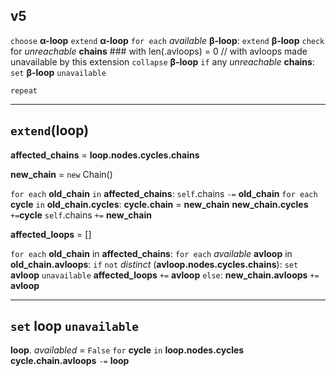 ## v5

`choose` **α-loop**
`extend` **α-loop**
`for each` _available_ **β-loop**:
	`extend` **β-loop**
	`check` for _unreachable_ **chains** ###  with len(.avloops) = 0 // with avloops made unavailable by this extension
	`collapse` **β-loop**
	`if` any _unreachable_ **chains**:  
		`set` **β-loop** `unavailable`
		
`repeat`

__________________________________________________________________________


## `extend`(**loop**)

**affected_chains** = **loop.nodes.cycles.chains**

**new_chain** = `new` Chain()

`for each` **old_chain** `in` **affected_chains**:
	`self`.chains `-=` **old_chain**
	`for each` **cycle** `in` **old_chain.cycles**:
		**cycle.chain** = **new_chain**
		**new_chain.cycles** `+=`**cycle**
`self`.chains `+=` **new_chain**

**affected_loops** = []

`for each` **old_chain** in **affected_chains**:
	`for each` _available_ **avloop** in **old_chain.avloops**:
		`if` `not` _distinct_ (**avloop.nodes.cycles.chains**):
			`set` **avloop** `unavailable`
			**affected_loops** `+=` **avloop**
		`else`:
			**new_chain.avloops** `+=` **avloop**


__________________________________________________________________________


## `set` **loop** `unavailable`

**loop**. _availabled_ = `False`
`for` **cycle** `in` **loop.nodes.cycles**
	**cycle.chain.avloops** `-=` **loop**

